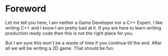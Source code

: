 # Foreword
Let me tell you here, I am neither a Game Developer nor a C++ Expert. I like writing C++ and I know I am pretty bad at it. If you are here to learn writing production ready code then this is not the right place for you.

But I am sure this won't be a waste of time if you continue till the end. After all we will be writing a 2D game. That should be fun.
